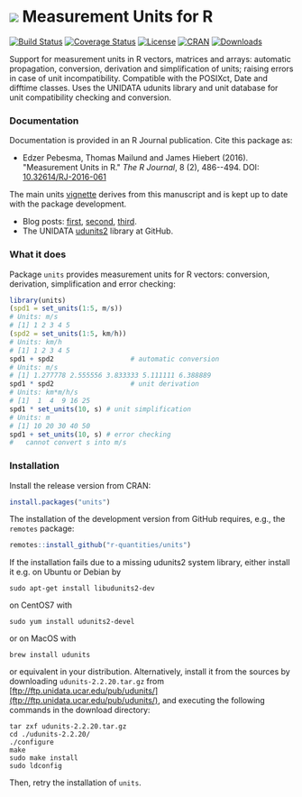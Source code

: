 # <img src="https://avatars1.githubusercontent.com/u/32303769?s=40&v=4"> Measurement Units for R

<!-- badges: start -->
[![Build Status](https://github.com/r-quantities/units/workflows/build/badge.svg)](https://github.com/r-quantities/units/actions)
[![Coverage Status](https://img.shields.io/codecov/c/github/r-quantities/units/master.svg)](https://codecov.io/github/r-quantities/units?branch=master)
[![License](http://img.shields.io/badge/license-GPL%20%28%3E=%202%29-brightgreen.svg?style=flat)](http://www.gnu.org/licenses/gpl-2.0.html) [![CRAN](https://www.r-pkg.org/badges/version/units)](https://cran.r-project.org/package=units)
[![Downloads](https://cranlogs.r-pkg.org/badges/units?color=brightgreen)](https://www.r-pkg.org/pkg/units)
<!-- badges: end -->

Support for measurement units in R vectors, matrices
and arrays: automatic propagation, conversion, derivation
and simplification of units; raising errors in case of unit
incompatibility. Compatible with the POSIXct, Date and difftime 
classes. Uses the UNIDATA udunits library and unit database for 
unit compatibility checking and conversion.

### Documentation

Documentation is provided in an R Journal publication. Cite this package as:

- Edzer Pebesma, Thomas Mailund and James Hiebert (2016). "Measurement Units in R."
  _The R Journal_, 8 (2), 486--494. 
  DOI: [10.32614/RJ-2016-061](https://doi.org/10.32614/RJ-2016-061)

The main units
[vignette](https://r-quantities.github.io/units/articles/measurement_units_in_R.html)
derives from this manuscript and is kept up to date with the package development.

- Blog posts: [first](https://r-spatial.org/r/2016/06/10/units.html),
  [second](https://r-spatial.org/r/2016/08/16/units2.html),
  [third](https://r-spatial.org/r/2016/09/29/plot_units.html).
- The UNIDATA [udunits2](https://github.com/Unidata/UDUNITS-2) library at GitHub.

### What it does

Package `units` provides
measurement units for R vectors: conversion, derivation, simplification and error checking:

```r
library(units)
(spd1 = set_units(1:5, m/s))
# Units: m/s
# [1] 1 2 3 4 5
(spd2 = set_units(1:5, km/h))
# Units: km/h
# [1] 1 2 3 4 5
spd1 + spd2                   # automatic conversion
# Units: m/s
# [1] 1.277778 2.555556 3.833333 5.111111 6.388889
spd1 * spd2                   # unit derivation
# Units: km*m/h/s
# [1]  1  4  9 16 25
spd1 * set_units(10, s) # unit simplification
# Units: m
# [1] 10 20 30 40 50
spd1 + set_units(10, s) # error checking
#   cannot convert s into m/s
```

### Installation

Install the release version from CRAN:

```r
install.packages("units")
```

The installation of the development version from GitHub requires, e.g., the `remotes` package:

```r
remotes::install_github("r-quantities/units")
```

If the installation fails due to a missing udunits2 system library, either install it e.g. on Ubuntu or Debian by

```
sudo apt-get install libudunits2-dev
```
on CentOS7 with
```
sudo yum install udunits2-devel
```
or on MacOS with
```
brew install udunits
```
or equivalent in your distribution. Alternatively, install it from the sources by downloading `udunits-2.2.20.tar.gz` from [ftp://ftp.unidata.ucar.edu/pub/udunits/](ftp://ftp.unidata.ucar.edu/pub/udunits/), and executing the following commands in the download directory:

```
tar zxf udunits-2.2.20.tar.gz
cd ./udunits-2.2.20/
./configure
make
sudo make install
sudo ldconfig
```

Then, retry the installation of `units`.
